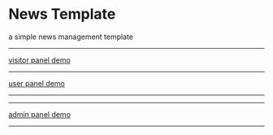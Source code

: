 # News Template 

a simple news management template

---

<a href="https://code-with-rashed.github.io/news-template/" target="_blank">visitor panel demo</a>

---
<a href="https://code-with-rashed.github.io/news-template/user/dashboard.html" target="_blank">user panel demo</a>

---
---
<a href="https://code-with-rashed.github.io/news-template/admin/dashboard.html" target="_blank">admin panel demo</a>

---
